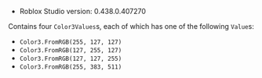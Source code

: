 * Roblox Studio version: 0.438.0.407270

Contains four `Color3Values`s, each of which has one of the following `Value`s:

* `Color3.FromRGB(255, 127, 127)`
* `Color3.FromRGB(127, 255, 127)`
* `Color3.FromRGB(127, 127, 255)`
* `Color3.FromRGB(255, 383, 511)`